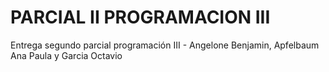 # PARCIAL II PROGRAMACION III
 Entrega segundo parcial programación III - Angelone Benjamin, Apfelbaum Ana Paula y Garcia Octavio
